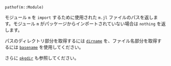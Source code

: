 ```
pathof(m::Module)
```

モジュール `m` を `import` するために使用された `m.jl` ファイルのパスを返します。モジュール `m` がパッケージからインポートされていない場合は `nothing` を返します。

パスのディレクトリ部分を取得するには [`dirname`](@ref) を、ファイル名部分を取得するには [`basename`](@ref) を使用してください。

さらに [`pkgdir`](@ref) も参照してください。
